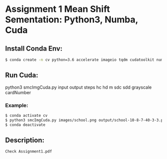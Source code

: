 # Assignment 1 Mean Shift Sementation: Python3, Numba, Cuda

## Install Conda Env:
```bash
$ conda create -n cv python=3.6 accelerate imageio tqdm cudatoolkit numba -y
``` 

## Run Cuda:
  python3 smcImgCuda.py input output steps hc hd m sdc sdd grayscale cardNumber

### Example:
```bash
$ conda activate cv
$ python3 smcImgCuda.py images/school.png output/school-10-8-7-40-3-3.png 10 8 7 40 3 3 false 0
$ conda deactivate
```

## Description:
```
Check Assignment1.pdf
```
